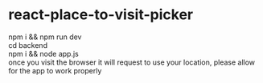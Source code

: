 # react-place-to-visit-picker

npm i && npm run dev <br />
cd backend <br />
npm i && node app.js <br />
once you visit the browser it will request to use your location, please allow for the app to work properly

